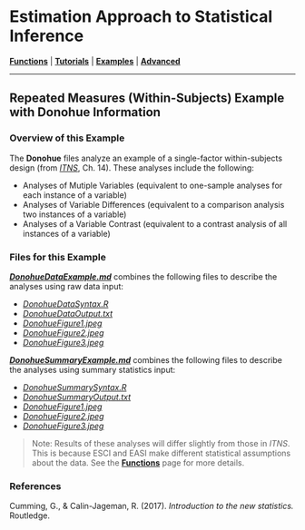 # Estimation Approach to Statistical Inference

[**Functions**](../../Functions) | 
[**Tutorials**](../../Tutorials) | 
[**Examples**](../../Examples) | 
[**Advanced**](../../Advanced)

---

## Repeated Measures (Within-Subjects) Example with Donohue Information

### Overview of this Example

The **Donohue** files analyze an example of a single-factor within-subjects design (from _[ITNS](https://thenewstatistics.com/itns/ "Introduction to the New Statistics")_, Ch. 14). These analyses include the following:

- Analyses of Mutiple Variables (equivalent to one-sample analyses for each instance of a variable)
- Analyses of Variable Differences (equivalent to a comparison analysis two instances of a variable)
- Analyses of a Variable Contrast (equivalent to a contrast analysis of all instances of a variable)

### Files for this Example

[**_DonohueDataExample.md_**](./DonohueDataExample.md) combines the following files to describe the analyses using raw data input:

- [_DonohueDataSyntax.R_](./DonohueDataSyntax.R)
- [_DonohueDataOutput.txt_](./DonohueDataOutput.txt)
- [_DonohueFigure1.jpeg_](./DonohueFigure1.jpeg)
- [_DonohueFigure2.jpeg_](./DonohueFigure2.jpeg)
- [_DonohueFigure3.jpeg_](./DonohueFigure3.jpeg) 

[**_DonohueSummaryExample.md_**](./DonohueSummaryExample.md) combines the following files to describe the analyses using summary statistics input:

- [_DonohueSummarySyntax.R_](./DonohueSummarySyntax.R)
- [_DonohueSummaryOutput.txt_](./DonohueSummaryOutput.txt)
- [_DonohueFigure1.jpeg_](./DonohueFigure1.jpeg)
- [_DonohueFigure2.jpeg_](./DonohueFigure2.jpeg)
- [_DonohueFigure3.jpeg_](./DonohueFigure3.jpeg) 

> Note: Results of these analyses will differ slightly from those in _ITNS_. This is because ESCI and EASI make different statistical assumptions about the data. See the [**Functions**](../../Functions) page for more details.

### References

Cumming, G., & Calin-Jageman, R. (2017). _Introduction to the new statistics._ Routledge.
